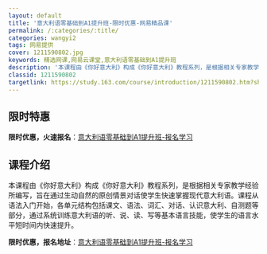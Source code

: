 ```yaml
---
layout: default
title: '意大利语零基础到A1提升班-限时优惠-网易精品课'
permalink: /:categories/:title/
categories: wangyi2
tags: 网易提供
cover: 1211590802.jpg
keywords: 精选网课,网易云课堂,意大利语零基础到A1提升班
description: '本课程由《你好意大利》构成《你好意大利》教程系列，是根据相关专家教学经验所编写，旨在通过生动自然的原创情景对话使学生快速'
classid: 1211590802
targetlink: https://study.163.com/course/introduction/1211590802.htm?share=1&shareId=1025206652&utm_campaign=share&utm_medium=iphoneShare&utm_source=&utm_u=1025206652
---
```


## 限时特惠

**限时优惠，火速报名**：[意大利语零基础到A1提升班-报名学习](https://study.163.com/course/introduction/1211590802.htm?share=1&shareId=1025206652&utm_campaign=share&utm_medium=iphoneShare&utm_source=&utm_u=1025206652)

## 课程介绍

本课程由《你好意大利》构成《你好意大利》教程系列，是根据相关专家教学经验所编写，旨在通过生动自然的原创情景对话使学生快速掌握现代意大利语。课程从语法入门开始，各单元结构包括课文、语法、词汇、对话、认识意大利、自测题等部分，通过系统训练意大利语的听、说、读、写等基本语言技能，使学生的语言水平短时间内快速提升。

**限时优惠，报名地址**：[意大利语零基础到A1提升班-报名学习](https://study.163.com/course/introduction/1211590802.htm?share=1&shareId=1025206652&utm_campaign=share&utm_medium=iphoneShare&utm_source=&utm_u=1025206652)

